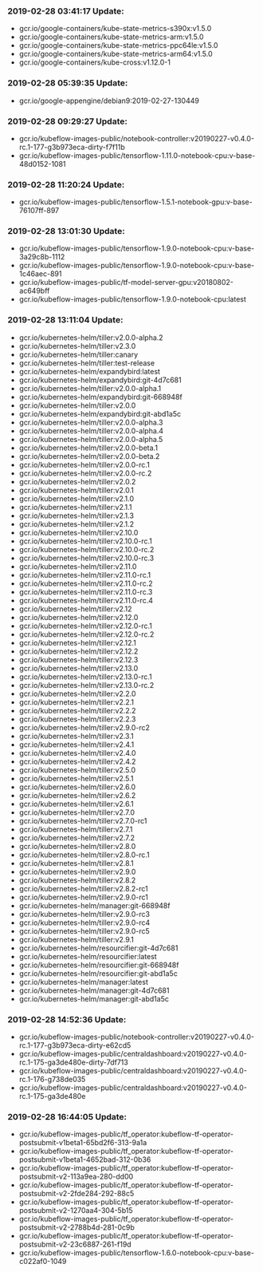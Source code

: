 ### 2019-02-28 03:41:17 Update:

- gcr.io/google-containers/kube-state-metrics-s390x:v1.5.0
- gcr.io/google-containers/kube-state-metrics-arm:v1.5.0
- gcr.io/google-containers/kube-state-metrics-ppc64le:v1.5.0
- gcr.io/google-containers/kube-state-metrics-arm64:v1.5.0
- gcr.io/google-containers/kube-cross:v1.12.0-1
### 2019-02-28 05:39:35 Update:

- gcr.io/google-appengine/debian9:2019-02-27-130449
### 2019-02-28 09:29:27 Update:

- gcr.io/kubeflow-images-public/notebook-controller:v20190227-v0.4.0-rc.1-177-g3b973eca-dirty-f7f11b
- gcr.io/kubeflow-images-public/tensorflow-1.11.0-notebook-cpu:v-base-48d0152-1081
### 2019-02-28 11:20:24 Update:

- gcr.io/kubeflow-images-public/tensorflow-1.5.1-notebook-gpu:v-base-76107ff-897
### 2019-02-28 13:01:30 Update:

- gcr.io/kubeflow-images-public/tensorflow-1.9.0-notebook-cpu:v-base-3a29c8b-1112
- gcr.io/kubeflow-images-public/tensorflow-1.9.0-notebook-cpu:v-base-1c46aec-891
- gcr.io/kubeflow-images-public/tf-model-server-gpu:v20180802-ac649bff
- gcr.io/kubeflow-images-public/tensorflow-1.9.0-notebook-cpu:latest
### 2019-02-28 13:11:04 Update:

- gcr.io/kubernetes-helm/tiller:v2.0.0-alpha.2
- gcr.io/kubernetes-helm/tiller:v2.3.0
- gcr.io/kubernetes-helm/tiller:canary
- gcr.io/kubernetes-helm/tiller:test-release
- gcr.io/kubernetes-helm/expandybird:latest
- gcr.io/kubernetes-helm/expandybird:git-4d7c681
- gcr.io/kubernetes-helm/tiller:v2.0.0-alpha.1
- gcr.io/kubernetes-helm/expandybird:git-668948f
- gcr.io/kubernetes-helm/tiller:v2.0.0
- gcr.io/kubernetes-helm/expandybird:git-abd1a5c
- gcr.io/kubernetes-helm/tiller:v2.0.0-alpha.3
- gcr.io/kubernetes-helm/tiller:v2.0.0-alpha.4
- gcr.io/kubernetes-helm/tiller:v2.0.0-alpha.5
- gcr.io/kubernetes-helm/tiller:v2.0.0-beta.1
- gcr.io/kubernetes-helm/tiller:v2.0.0-beta.2
- gcr.io/kubernetes-helm/tiller:v2.0.0-rc.1
- gcr.io/kubernetes-helm/tiller:v2.0.0-rc.2
- gcr.io/kubernetes-helm/tiller:v2.0.2
- gcr.io/kubernetes-helm/tiller:v2.0.1
- gcr.io/kubernetes-helm/tiller:v2.1.0
- gcr.io/kubernetes-helm/tiller:v2.1.1
- gcr.io/kubernetes-helm/tiller:v2.1.3
- gcr.io/kubernetes-helm/tiller:v2.1.2
- gcr.io/kubernetes-helm/tiller:v2.10.0
- gcr.io/kubernetes-helm/tiller:v2.10.0-rc.1
- gcr.io/kubernetes-helm/tiller:v2.10.0-rc.2
- gcr.io/kubernetes-helm/tiller:v2.10.0-rc.3
- gcr.io/kubernetes-helm/tiller:v2.11.0
- gcr.io/kubernetes-helm/tiller:v2.11.0-rc.1
- gcr.io/kubernetes-helm/tiller:v2.11.0-rc.2
- gcr.io/kubernetes-helm/tiller:v2.11.0-rc.3
- gcr.io/kubernetes-helm/tiller:v2.11.0-rc.4
- gcr.io/kubernetes-helm/tiller:v2.12
- gcr.io/kubernetes-helm/tiller:v2.12.0
- gcr.io/kubernetes-helm/tiller:v2.12.0-rc.1
- gcr.io/kubernetes-helm/tiller:v2.12.0-rc.2
- gcr.io/kubernetes-helm/tiller:v2.12.1
- gcr.io/kubernetes-helm/tiller:v2.12.2
- gcr.io/kubernetes-helm/tiller:v2.12.3
- gcr.io/kubernetes-helm/tiller:v2.13.0
- gcr.io/kubernetes-helm/tiller:v2.13.0-rc.1
- gcr.io/kubernetes-helm/tiller:v2.13.0-rc.2
- gcr.io/kubernetes-helm/tiller:v2.2.0
- gcr.io/kubernetes-helm/tiller:v2.2.1
- gcr.io/kubernetes-helm/tiller:v2.2.2
- gcr.io/kubernetes-helm/tiller:v2.2.3
- gcr.io/kubernetes-helm/tiller:v2.9.0-rc2
- gcr.io/kubernetes-helm/tiller:v2.3.1
- gcr.io/kubernetes-helm/tiller:v2.4.1
- gcr.io/kubernetes-helm/tiller:v2.4.0
- gcr.io/kubernetes-helm/tiller:v2.4.2
- gcr.io/kubernetes-helm/tiller:v2.5.0
- gcr.io/kubernetes-helm/tiller:v2.5.1
- gcr.io/kubernetes-helm/tiller:v2.6.0
- gcr.io/kubernetes-helm/tiller:v2.6.2
- gcr.io/kubernetes-helm/tiller:v2.6.1
- gcr.io/kubernetes-helm/tiller:v2.7.0
- gcr.io/kubernetes-helm/tiller:v2.7.0-rc1
- gcr.io/kubernetes-helm/tiller:v2.7.1
- gcr.io/kubernetes-helm/tiller:v2.7.2
- gcr.io/kubernetes-helm/tiller:v2.8.0
- gcr.io/kubernetes-helm/tiller:v2.8.0-rc.1
- gcr.io/kubernetes-helm/tiller:v2.8.1
- gcr.io/kubernetes-helm/tiller:v2.9.0
- gcr.io/kubernetes-helm/tiller:v2.8.2
- gcr.io/kubernetes-helm/tiller:v2.8.2-rc1
- gcr.io/kubernetes-helm/tiller:v2.9.0-rc1
- gcr.io/kubernetes-helm/manager:git-668948f
- gcr.io/kubernetes-helm/tiller:v2.9.0-rc3
- gcr.io/kubernetes-helm/tiller:v2.9.0-rc4
- gcr.io/kubernetes-helm/tiller:v2.9.0-rc5
- gcr.io/kubernetes-helm/tiller:v2.9.1
- gcr.io/kubernetes-helm/resourcifier:git-4d7c681
- gcr.io/kubernetes-helm/resourcifier:latest
- gcr.io/kubernetes-helm/resourcifier:git-668948f
- gcr.io/kubernetes-helm/resourcifier:git-abd1a5c
- gcr.io/kubernetes-helm/manager:latest
- gcr.io/kubernetes-helm/manager:git-4d7c681
- gcr.io/kubernetes-helm/manager:git-abd1a5c
### 2019-02-28 14:52:36 Update:

- gcr.io/kubeflow-images-public/notebook-controller:v20190227-v0.4.0-rc.1-177-g3b973eca-dirty-e62cd5
- gcr.io/kubeflow-images-public/centraldashboard:v20190227-v0.4.0-rc.1-175-ga3de480e-dirty-7df713
- gcr.io/kubeflow-images-public/centraldashboard:v20190227-v0.4.0-rc.1-176-g738de035
- gcr.io/kubeflow-images-public/centraldashboard:v20190227-v0.4.0-rc.1-175-ga3de480e
### 2019-02-28 16:44:05 Update:

- gcr.io/kubeflow-images-public/tf_operator:kubeflow-tf-operator-postsubmit-v1beta1-65bd2f6-313-9a1a
- gcr.io/kubeflow-images-public/tf_operator:kubeflow-tf-operator-postsubmit-v1beta1-4652bad-312-0b36
- gcr.io/kubeflow-images-public/tf_operator:kubeflow-tf-operator-postsubmit-v2-113a9ea-280-dd00
- gcr.io/kubeflow-images-public/tf_operator:kubeflow-tf-operator-postsubmit-v2-2fde284-292-88c5
- gcr.io/kubeflow-images-public/tf_operator:kubeflow-tf-operator-postsubmit-v2-1270aa4-304-5b15
- gcr.io/kubeflow-images-public/tf_operator:kubeflow-tf-operator-postsubmit-v2-2788b4d-281-0c9b
- gcr.io/kubeflow-images-public/tf_operator:kubeflow-tf-operator-postsubmit-v2-23c6887-261-f19d
- gcr.io/kubeflow-images-public/tensorflow-1.6.0-notebook-cpu:v-base-c022af0-1049
